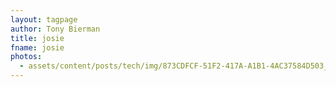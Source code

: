 ```yaml
---
layout: tagpage
author: Tony Bierman
title: josie
fname: josie
photos:
  - assets/content/posts/tech/img/873CDFCF-51F2-417A-A1B1-4AC37584D503_20180621171728284.jpg
---
```

